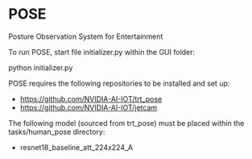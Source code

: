 # POSE
Posture Observation System for Entertainment

To run POSE, start file initializer.py within the GUI folder:

python initializer.py

POSE requires the following repositories to be installed and set up:
 - https://github.com/NVIDIA-AI-IOT/trt_pose
 - https://github.com/NVIDIA-AI-IOT/jetcam
 
 The following model (sourced from trt_pose) must be placed within the tasks/human_pose directory:
 - resnet18_baseline_att_224x224_A
